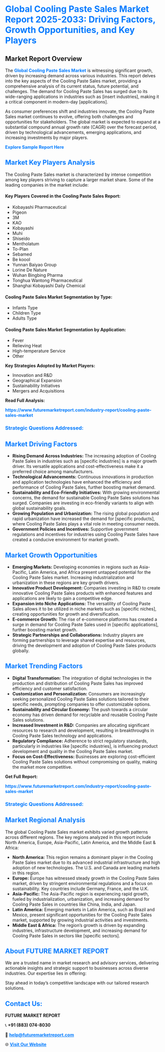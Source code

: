 <h1 style="color: #007BFF;">Global Cooling Paste Sales Market Report 2025-2033: Driving Factors, Growth Opportunities, and Key Players</h1>

<section id="overview">
<h2>Market Report Overview</h2>
<p>The <a href="https://www.futuremarketreport.com/industry-report/cooling-paste-sales-market" style="color: #007BFF; text-decoration: none;"><strong>Global Cooling Paste Sales Market</strong></a> is witnessing significant growth, driven by increasing demand across various industries. This report delves into the key aspects of the Cooling Paste Sales market, providing a comprehensive analysis of its current status, future potential, and challenges. The demand for Cooling Paste Sales has surged due to its wide-ranging applications in industries such as [insert industries], making it a critical component in modern-day [applications].</p>
<p>As consumer preferences shift and industries innovate, the Cooling Paste Sales market continues to evolve, offering both challenges and opportunities for stakeholders. The global market is expected to expand at a substantial compound annual growth rate (CAGR) over the forecast period, driven by technological advancements, emerging applications, and increasing investments by major players.</p>
</section>

<section id="overview">
<p><a href="https://www.futuremarketreport.com/request-sample/reportId=108921" style="color: #007BFF; text-decoration: none;"><strong>Explore Sample Report Here</strong></a></p>
</section>

<section id="key-players">
<h2 style="color: #007BFF;">Market Key Players Analysis</h2>
<p>The Cooling Paste Sales market is characterized by intense competition among key players striving to capture a larger market share. Some of the leading companies in the market include:</p>
<h4>Key Players Covered in the Cooling Paste Sales Report:</h4>
<ul><li>Kobayashi Pharmaceutical</li><li>Pigeon</li><li>3M</li><li>KAO</li><li>Kobayashi</li><li>Muhi</li><li>Shiseido</li><li>Mentholatum</li><li>To-Plan</li><li>Sebamed</li><li>Be koool</li><li>Yunnan Baiyao Group</li><li>Lorine De Nature</li><li>Wuhan Bingbing Pharma</li><li>Tonghua Wantong Pharmaceutical</li><li>Shanghai Kobayashi Daily Chemical</li></ul>
<h4>Cooling Paste Sales Market Segmentation by Type:</h4>
<ul><li>Infants Type</li><li>Children Type</li><li>Adults Type</li></ul>

<h4>Cooling Paste Sales Market Segmentation by Application:</h4>
<ul><li>Fever</li><li>Relieving Heat</li><li>High-temperature Service</li><li>Other</li></ul>
<p><strong>Key Strategies Adopted by Market Players:</strong></p>
<ul>
<li>Innovation and R&D</li>
<li>Geographical Expansion</li>
<li>Sustainability Initiatives</li>
<li>Mergers and Acquisitions</li>
</ul>
</section>

<section>
<p><strong>Read Full Analysis: </strong></p><a href="https://www.futuremarketreport.com/industry-report/cooling-paste-sales-market" style="color: #007BFF; text-decoration: none;"><strong>https://www.futuremarketreport.com/industry-report/cooling-paste-sales-market</strong></a>
<h3 style="color: #007BFF;">Strategic Questions Addressed:</h3>
</section>

<section id="driving-factors">
<h2 style="color: #007BFF;">Market Driving Factors</h2>
<ul>
<li><strong>Rising Demand Across Industries:</strong> The increasing adoption of Cooling Paste Sales in industries such as [specific industries] is a major growth driver. Its versatile applications and cost-effectiveness make it a preferred choice among manufacturers.</li>
<li><strong>Technological Advancements:</strong> Continuous innovations in production and application technologies have enhanced the efficiency and performance of Cooling Paste Sales, further boosting market demand.</li>
<li><strong>Sustainability and Eco-Friendly Initiatives:</strong> With growing environmental concerns, the demand for sustainable Cooling Paste Sales solutions has surged. Companies are investing in eco-friendly variants to align with global sustainability goals.</li>
<li><strong>Growing Population and Urbanization:</strong> The rising global population and rapid urbanization have increased the demand for [specific products], where Cooling Paste Sales plays a vital role in meeting consumer needs.</li>
<li><strong>Government Policies and Incentives:</strong> Supportive government regulations and incentives for industries using Cooling Paste Sales have created a conducive environment for market growth.</li>
</ul>
</section>

<section id="growth-opportunities">
<h2 style="color: #007BFF;">Market Growth Opportunities</h2>
<ul>
<li><strong>Emerging Markets:</strong> Developing economies in regions such as Asia-Pacific, Latin America, and Africa present untapped potential for the Cooling Paste Sales market. Increasing industrialization and urbanization in these regions are key growth drivers.</li>
<li><strong>Innovative Product Development:</strong> Companies investing in R&D to create innovative Cooling Paste Sales products with enhanced features and applications are likely to gain a competitive edge.</li>
<li><strong>Expansion into Niche Applications:</strong> The versatility of Cooling Paste Sales allows it to be utilized in niche markets such as [specific niches], creating opportunities for growth and diversification.</li>
<li><strong>E-commerce Growth:</strong> The rise of e-commerce platforms has created a surge in demand for Cooling Paste Sales used in [specific applications], further boosting market growth.</li>
<li><strong>Strategic Partnerships and Collaborations:</strong> Industry players are forming partnerships to leverage shared expertise and resources, driving the development and adoption of Cooling Paste Sales products globally.</li>
</ul>
</section>

<section id="trending-factors">
<h2 style="color: #007BFF;">Market Trending Factors</h2>
<ul>
<li><strong>Digital Transformation:</strong> The integration of digital technologies in the production and distribution of Cooling Paste Sales has improved efficiency and customer satisfaction.</li>
<li><strong>Customization and Personalization:</strong> Consumers are increasingly seeking personalized Cooling Paste Sales solutions tailored to their specific needs, prompting companies to offer customizable options.</li>
<li><strong>Sustainability and Circular Economy:</strong> The push towards a circular economy has driven demand for recyclable and reusable Cooling Paste Sales solutions.</li>
<li><strong>Increased Investment in R&D:</strong> Companies are allocating significant resources to research and development, resulting in breakthroughs in Cooling Paste Sales technology and applications.</li>
<li><strong>Regulatory Compliance:</strong> Adherence to strict regulatory standards, particularly in industries like [specific industries], is influencing product development and quality in the Cooling Paste Sales market.</li>
<li><strong>Focus on Cost-Effectiveness:</strong> Businesses are exploring cost-efficient Cooling Paste Sales solutions without compromising on quality, making the market more competitive.</li>
</ul>
</section>

<section>
<p><strong>Get Full Report: </strong></p><a href="https://www.futuremarketreport.com/industry-report/cooling-paste-sales-market" style="color: #007BFF; text-decoration: none;"><strong>https://www.futuremarketreport.com/industry-report/cooling-paste-sales-market</strong></a>
<h3 style="color: #007BFF;">Strategic Questions Addressed:</h3>
</section>


<section id="regional-analysis">
<h2 style="color: #007BFF;">Market Regional Analysis</h2>
<p>The global Cooling Paste Sales market exhibits varied growth patterns across different regions. The key regions analyzed in this report include North America, Europe, Asia-Pacific, Latin America, and the Middle East & Africa:</p>
<ul>
<li><strong>North America:</strong> This region remains a dominant player in the Cooling Paste Sales market due to its advanced industrial infrastructure and high adoption of new technologies. The U.S. and Canada are leading markets in this region.</li>
<li><strong>Europe:</strong> Europe has witnessed steady growth in the Cooling Paste Sales market, driven by stringent environmental regulations and a focus on sustainability. Key countries include Germany, France, and the U.K.</li>
<li><strong>Asia-Pacific:</strong> The Asia-Pacific region is experiencing rapid growth, fueled by industrialization, urbanization, and increasing demand for Cooling Paste Sales in countries like China, India, and Japan.</li>
<li><strong>Latin America:</strong> Emerging markets in Latin America, such as Brazil and Mexico, present significant opportunities for the Cooling Paste Sales market, supported by growing industrial activities and investments.</li>
<li><strong>Middle East & Africa:</strong> The region’s growth is driven by expanding industries, infrastructure development, and increasing demand for Cooling Paste Sales in sectors like [specific sectors].</li>
</ul>
</section>

<footer>
<h2 style="color: #007BFF;">About FUTURE MARKET REPORT</h2>
<p>We are a trusted name in market research and advisory services, delivering actionable insights and strategic support to businesses across diverse industries. Our expertise lies in offering:</p>

<p>Stay ahead in today’s competitive landscape with our tailored research solutions.</p>

<h2 style="color: #007BFF;">Contact Us:</h2>
<p><strong>FUTURE MARKET REPORT</strong></p>
<p>📞 <strong>+91 (883) 074-8030</strong></p>
<p>📧 <strong><a href="mailto:help@futuremarketreport.com" style="color: #007BFF;">help@futuremarketreport.com</a></strong></p>
<p>🌐 <strong><a href="https://www.futuremarketreport.com/" style="color: #007BFF;">Visit Our Website</a></strong></p>
</footer>